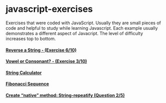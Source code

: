 # javascript-exercises
Exercises that were coded with JavaScript. Usually they are small pieces of code and helpful to study while learning Javascript.
Each example usually demonstrates a different aspect of Javacript. The level of difficulty increases top to bottom.

#### [Reverse a String - (Exercise 6/10)](http://www.ling.gu.se/~lager/teaching/dialogue_systems%20II/labs/javascript.html)
#### [Vowel or Consonant? - (Exercise 3/10)](http://www.ling.gu.se/~lager/teaching/dialogue_systems%20II/labs/javascript.html)
#### [String Calculator](http://javascript.didacto.net/tutorials/stringcalculator)
#### [Fibonacci Sequence](http://javascript.didacto.net/tutorials/fibonacci)
#### [Create “native” method: String-repeatify (Question 2/5)](https://www.sitepoint.com/5-typical-javascript-interview-exercises/)


